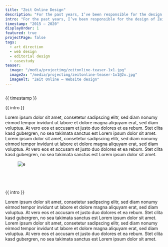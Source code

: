 ```yaml
---
title: "Zeit Online Design"
description: "For the past years, I’ve been responsible for the design of Zeit Online, Germany’s renowned news site."
intro: "For the past years, I’ve been responsible for the design of Zeit Online, Germany’s renowned news site."
timestamp: "2015 – 2020"
displayOrder: 1
featured: true
projectPage: false
tags:
  - art direction
  - web design
  - editorial design
  - casestudy
teaser:
  image: "/media/projectimg/zeitonline-teaser-1x1.jpg"
  image2x: "/media/projectimg/zeitonline-teaser-1x1@2x.jpg"
  imageAlt: "Zeit Online – Website design"
---
```


<figure class="container--full">
  <img src="https://placehold.co/600x200" alt="">
</figure>

<div class="content-container container--normal">
  <aside>
    <time>{{ timestamp }}</time>
  </aside>
  <div class="content">
    <p>{{ intro }}</p>
    <p>Lorem ipsum dolor sit amet, consetetur sadipscing elitr, sed diam nonumy eirmod tempor invidunt ut labore et dolore magna aliquyam erat, sed diam voluptua. At vero eos et accusam et justo duo dolores et ea rebum. Stet clita kasd gubergren, no sea takimata sanctus est Lorem ipsum dolor sit amet. Lorem ipsum dolor sit amet, consetetur sadipscing elitr, sed diam nonumy eirmod tempor invidunt ut labore et dolore magna aliquyam erat, sed diam voluptua. At vero eos et accusam et justo duo dolores et ea rebum. Stet clita kasd gubergren, no sea takimata sanctus est Lorem ipsum dolor sit amet.</p>
  </div>
</div>

<figure class="container--wide spacer-b--m">
  <img src="https://placehold.co/600x200" alt="e">
</figure>

<figure class="container--wide spacer-b--m">
  <img src="https://placehold.co/600x200" alt="">
</figure>

<figure class="layout-grid--duo container--wide spacer-b--m">
  <img src="https://placehold.co/600x200" alt="">
  <img src="https://placehold.co/600x200" alt="">
</figure>

<figure class="container--full">
  <img src="https://placehold.co/600x200" alt="">
</figure>


<div class="content-container container--normal">
  <aside>
  </aside>
  
  <div class="content">
    <p>{{ intro }}</p>
    <p>Lorem ipsum dolor sit amet, consetetur sadipscing elitr, sed diam nonumy eirmod tempor invidunt ut labore et dolore magna aliquyam erat, sed diam voluptua. At vero eos et accusam et justo duo dolores et ea rebum. Stet clita kasd gubergren, no sea takimata sanctus est Lorem ipsum dolor sit amet. Lorem ipsum dolor sit amet, consetetur sadipscing elitr, sed diam nonumy eirmod tempor invidunt ut labore et dolore magna aliquyam erat, sed diam voluptua. At vero eos et accusam et justo duo dolores et ea rebum. Stet clita kasd gubergren, no sea takimata sanctus est Lorem ipsum dolor sit amet.</p>
  </div>
</div>
